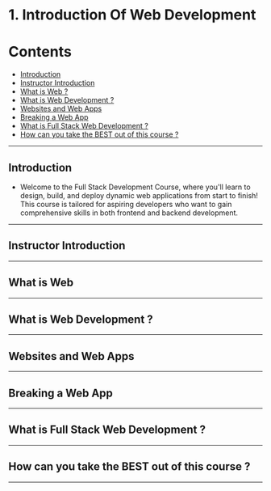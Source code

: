 # 1. **Introduction Of Web Development**
# Contents
  - [Introduction](#Introduction)
  - [Instructor Introduction](#Instructor_Introduction)
  - [What is Web ?](#What_is_Web?)
  - [What is Web Development ?](#What_is_Web_Development?)
  - [Websites and Web Apps](#Websites_and_Web_Apps)
  - [Breaking a Web App](#Breaking_a_Web_App)
  - [What is Full Stack Web Development ?](#What_is_Full_Stack_Web_Wevelopment?)
  - [How can you take the BEST out of this course ?](#How_can_you_take_the-BEST_out_of_this_ourse?)
------
    
## Introduction
- Welcome to the Full Stack Development Course, where you'll learn to design, build, and deploy dynamic web applications from start to 
  finish! This course is tailored for aspiring developers who want to gain comprehensive skills in both frontend and backend development.   
-------
## Instructor Introduction



--------
## What is Web



----

## What is Web Development ?


-----
## Websites and Web Apps

-------
## Breaking a Web App


-----
## What is Full Stack Web Development ?


-----
## How can you take the BEST out of this course ?


---



